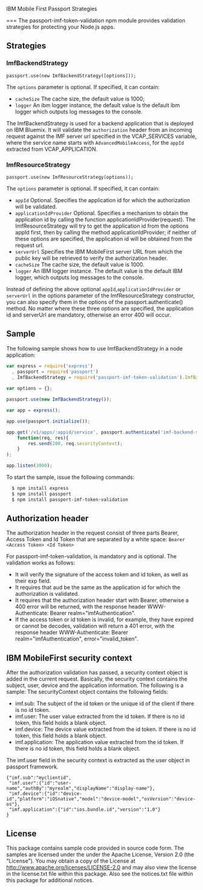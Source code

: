 IBM Mobile First Passport Strategies

===
The passport-imf-token-validation npm module provides validation strategies for protecting your Node.js apps.

## Strategies
### ImfBackendStrategy
`passport.use(new ImfBackendStrategy([options]));`

The `options` parameter is optional.  If specified, it can contain:

* `cacheSize` The cache size, the default value is 1000;
* `logger` An ibm logger instance, the default value is the default ibm logger which outputs log messages to the console.

The ImfBackendStrategy is used for a backend application that is deployed on IBM Bluemix. It will validate the `authorization` header from an incoming request against the IMF server url specified in the VCAP_SERVICES variable, where the service name starts with `AdvancedMobileAccess`, for the `appId` extracted from VCAP_APPLICATION.

### ImfResourceStrategy
`passport.use(new ImfResourceStrategy(options));`

The `options` parameter is optional.  If specified, it can contain:

* `appId` Optional. Specifies the application id for which the authorization will be validated.
* `applicationIdProvider` Optional. Specifies a mechanism to obtain the application id by calling the function applicationIdProvider(request). The ImfResourceStrategy will try to get the application id from the options appId first, then by calling the method applicationIdProvider; if neither of these options are specified, the application id will be obtained from the request url.
* `serverUrl` Specifies the IBM MobileFirst server URL from which the public key will be retrieved to verify the authorization header.
* `cacheSize` The cache size, the default value is 1000.
* `logger` An IBM logger instance. The default value is the default IBM logger, which outputs log messages to the console.

Instead of defining the above optional `appId`,`applicationIdProvider` or `serverUrl` in the options parameter of the ImfResourceStrategy constructor, you can also specify them in the options of the passport.authenticate() method. No matter where these three options are specified, the application id and serverUrl are mandatory, otherwise an error 400 will occur.

## Sample
The following sample shows how to use ImfBackendStrategy in a node application:

```js
var express = require('express')
  , passport = require('passport')
  , ImfBackendStrategy = require('passport-imf-token-validation').ImfBackendStrategy;
  
var options = {};

passport.use(new ImfBackendStrategy());

var app = express();

app.use(passport.initialize());

app.get('/v1/apps/:appid/service', passport.authenticate('imf-backend-strategy', {session: false }),
	function(req, res){
		res.send(200, req.securityContext);
	}
);

app.listen(3000);
```

To start the sample, issue the following commands:
``` bash
  $ npm install express
  $ npm install passport
  $ npm install passport-imf-token-validation
```

## Authorization header
The authorization header in the request consist of three parts Bearer, Access Token and Id Token that are separated by a white space:
`Bearer <Access Token> <Id Token>`

For passport-imf-token-validation, <Access Token> is mandatory and <Id Token> is optional.
The validation works as follows:
* It will verify the signature of the access token and id token, as well as their exp field.
* It requires that aud be the same as the application id for which the authorization is validated.
* It requires that the authorization header start with Bearer, otherwise a 400 error will be returned, with the response header WWW-Authenticate: Bearer realm="imfAuthentication".
* If the access token or id token is invalid, for example, they have expired or cannot be decodes, validation will return a 401 error, with the response header WWW-Authenticate: Bearer realm="imfAuthentication", error="invalid_token".

## IBM MobileFirst security context
After the authorization validation has passed, a security context object is added in the current request. Basically, the security context contains the subject, user, device and the application information. The following is a sample:
The securityContext object contains the following fields:
* imf.sub: The subject of the id token or the unique id of the client if there is no id token.
* imf.user: The user value extracted from the id token. If there is no id token, this field holds a blank object.
* imf.device: The device value extracted from the id token. If there is no id token, this field holds a blank object.
* imf.application: The application value extracted from the id token. If there is no id token, this field holds a blank object.

The imf.user field in the security context is extracted as the user object in passport framework.
```
{"imf.sub":"myclientid",
 "imf.user":{"id":"user-name","authBy":"myrealm","displayName":"display-name"},
 "imf.device":{"id":"device-id","platform":"iOSnative","model":"device-model","osVersion":"device-os"},
 "imf.application":{"id":"ios.bundle.id","version":"1.0"}
}
```

## License
This package contains sample code provided in source code form. The samples are licensed under the under the Apache License, Version 2.0 (the "License").  You may obtain a copy of the License at http://www.apache.org/licenses/LICENSE-2.0 and may also view the license in the license.txt file within this package.  Also see the notices.txt file within this package for additional notices.
